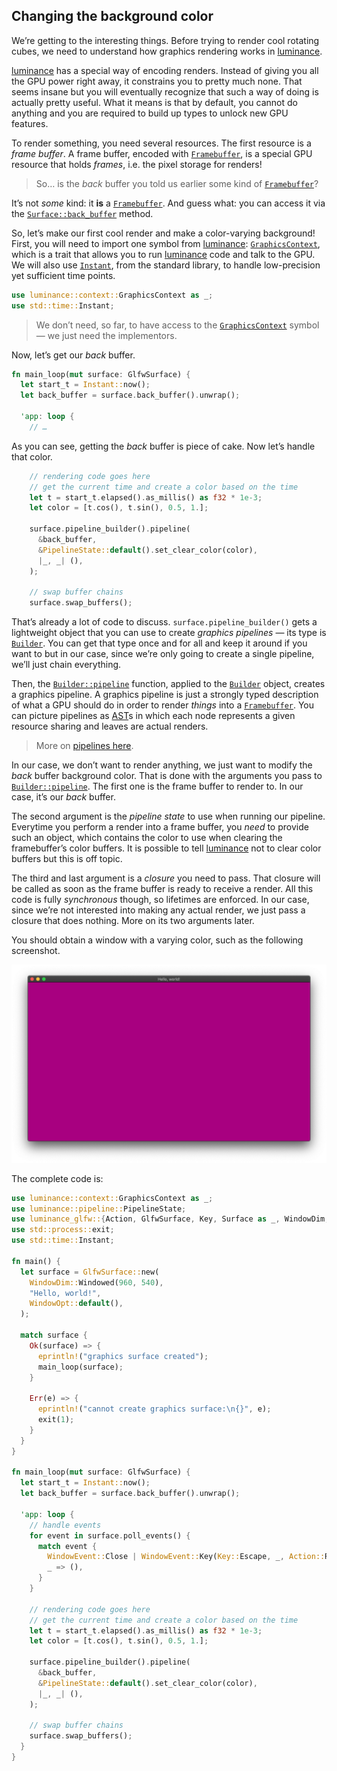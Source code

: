 ## Changing the background color

We’re getting to the interesting things. Before trying to render cool rotating cubes, we need to
understand how graphics rendering works in [luminance].

[luminance] has a special way of encoding renders. Instead of giving you all the GPU power right
away, it constrains you to pretty much none. That seems insane but you will eventually recognize
that such a way of doing is actually pretty useful. What it means is that by default, you cannot
do anything and you are required to build up types to unlock new GPU features.

To render something, you need several resources. The first resource is a _frame buffer_. A frame
buffer, encoded with [`Framebuffer`], is a special GPU resource that holds _frames_, i.e. the
pixel storage for renders!

> So… is the _back_ buffer you told us earlier some kind of [`Framebuffer`]?

It’s not _some_ kind: it **is** a [`Framebuffer`]. And guess what: you can access it via the
[`Surface::back_buffer`] method.

So, let’s make our first cool render and make a color-varying background! First, you will need to
import one symbol from [luminance]: [`GraphicsContext`], which is a trait that allows you to run
[luminance] code and talk to the GPU. We will also use [`Instant`], from the standard library, to
handle low-precision yet sufficient time points.

```rust
use luminance::context::GraphicsContext as _;
use std::time::Instant;
```

> We don’t need, so far, to have access to the [`GraphicsContext`] symbol — we just need the
> implementors.

Now, let’s get our _back_ buffer.

```rust
fn main_loop(mut surface: GlfwSurface) {
  let start_t = Instant::now();
  let back_buffer = surface.back_buffer().unwrap();

  'app: loop {
    // …
```

As you can see, getting the _back_ buffer is piece of cake. Now let’s handle that color.

```rust
    // rendering code goes here
    // get the current time and create a color based on the time
    let t = start_t.elapsed().as_millis() as f32 * 1e-3;
    let color = [t.cos(), t.sin(), 0.5, 1.];

    surface.pipeline_builder().pipeline(
      &back_buffer,
      &PipelineState::default().set_clear_color(color),
      |_, _| (),
    );

    // swap buffer chains
    surface.swap_buffers();
```

That’s already a lot of code to discuss. `surface.pipeline_builder()` gets a lightweight object
that you can use to create _graphics pipelines_ — its type is [`Builder`]. You can get that type
once and for all and keep it around if you want to but in our case, since we’re only going to create
a single pipeline, we’ll just chain everything.

Then, the [`Builder::pipeline`] function, applied to the [`Builder`] object, creates a graphics
pipeline. A graphics pipeline is just a strongly typed description of what a GPU should do in order
to render _things_ into a [`Framebuffer`]. You can picture pipelines as [AST]s in which each node
represents a given resource sharing and leaves are actual renders.

> More on [pipelines here](https://docs.rs/luminance/latest/luminance/index.html#understanding-the-pipeline-architecture).

In our case, we don’t want to render anything, we just want to modify the _back_ buffer background
color. That is done with the arguments you pass to [`Builder::pipeline`]. The first one is the
frame buffer to render to. In our case, it’s our _back_ buffer.

The second argument is the _pipeline state_ to use when running our pipeline. Everytime you perform a
render into a frame buffer, you _need_ to provide such an object, which contains the color to use when
clearing the framebuffer’s color buffers. It is possible to tell [luminance] not to clear color buffers
but this is off topic.

The third and last argument is a _closure_ you need to pass. That closure will be called as soon as
the frame buffer is ready to receive a render. All this code is fully _synchronous_ though, so
lifetimes are enforced. In our case, since we’re not interested into making any actual render,
we just pass a closure that does nothing. More on its two arguments later.

You should obtain a window with a varying color, such as the following screenshot.

![](./imgs/hello-world.png)

The complete code is:

```rust
use luminance::context::GraphicsContext as _;
use luminance::pipeline::PipelineState;
use luminance_glfw::{Action, GlfwSurface, Key, Surface as _, WindowDim, WindowEvent, WindowOpt};
use std::process::exit;
use std::time::Instant;

fn main() {
  let surface = GlfwSurface::new(
    WindowDim::Windowed(960, 540),
    "Hello, world!",
    WindowOpt::default(),
  );

  match surface {
    Ok(surface) => {
      eprintln!("graphics surface created");
      main_loop(surface);
    }

    Err(e) => {
      eprintln!("cannot create graphics surface:\n{}", e);
      exit(1);
    }
  }
}

fn main_loop(mut surface: GlfwSurface) {
  let start_t = Instant::now();
  let back_buffer = surface.back_buffer().unwrap();

  'app: loop {
    // handle events
    for event in surface.poll_events() {
      match event {
        WindowEvent::Close | WindowEvent::Key(Key::Escape, _, Action::Release, _) => break 'app,
        _ => (),
      }
    }

    // rendering code goes here
    // get the current time and create a color based on the time
    let t = start_t.elapsed().as_millis() as f32 * 1e-3;
    let color = [t.cos(), t.sin(), 0.5, 1.];

    surface.pipeline_builder().pipeline(
      &back_buffer,
      &PipelineState::default().set_clear_color(color),
      |_, _| (),
    );

    // swap buffer chains
    surface.swap_buffers();
  }
}
```

[luminance]: https://crates.io/crates/luminance
[luminance-glfw]: https://crates.io/crates/luminance-glfw
[cargo-watch]: https://crates.io/crates/cargo-watch
[double buffering]: https://en.wikipedia.org/wiki/Multiple_buffering
[`Surface::poll_events`]: https://docs.rs/luminance-windowing/latest/luminance_windowing/trait.Surface.html#tymethod.poll_events
[`Surface::swap_buffers`]: https://docs.rs/luminance-windowing/latest/luminance_windowing/trait.Surface.html#tymethod.swap_buffers
[`Framebuffer`]: https://docs.rs/luminance/latest/luminance/framebuffer/struct.Framebuffer.html
[`Surface::back_buffer`]: https://docs.rs/luminance-windowing/latest/luminance_windowing/trait.Surface.html#method.back_buffer
[`GraphicsContext`]: https://docs.rs/luminance/latest/luminance/context/trait.GraphicsContext.html
[`Instant`]: https://doc.rust-lang.org/std/time/struct.Instant.html
[`Builder`]: https://docs.rs/luminance/latest/luminance/pipeline/struct.Builder.html
[`Builder::pipeline`]: https://docs.rs/luminance/latest/luminance/pipeline/struct.Builder.html#method.pipeline
[AST]: https://en.wikipedia.org/wiki/Abstract_syntax_tree

